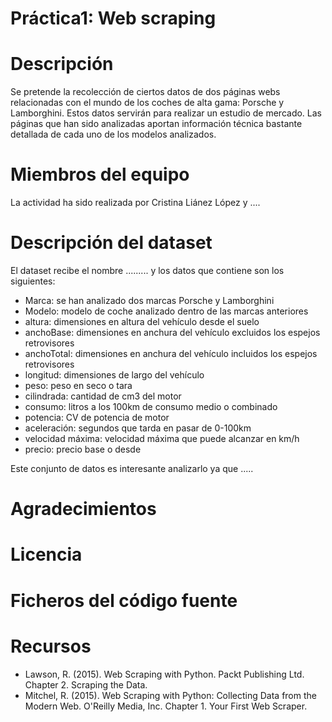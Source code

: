 # Práctica1: Web scraping
# Descripción

Se pretende la recolección de ciertos datos de dos páginas webs relacionadas con el mundo de los coches de alta gama: Porsche y Lamborghini. Estos datos servirán para realizar un estudio de mercado. Las páginas que han sido analizadas aportan información técnica bastante detallada de cada uno de los modelos analizados.

# Miembros del equipo

La actividad ha sido realizada por Cristina Liánez López y ....

# Descripción del dataset

El dataset recibe el nombre ......... y los datos que contiene son los siguientes:

* Marca: se han analizado dos marcas Porsche y Lamborghini
* Modelo: modelo de coche analizado dentro de las marcas anteriores
* altura: dimensiones en altura del vehículo desde el suelo
* anchoBase: dimensiones en anchura del vehículo excluidos los espejos retrovisores
* anchoTotal:  dimensiones en anchura del vehículo incluidos los espejos retrovisores
* longitud: dimensiones de largo del vehículo
* peso: peso en seco o tara
* cilindrada: cantidad de cm3 del motor
* consumo: litros a los 100km de consumo medio o combinado 
* potencia: CV de potencia de motor
* aceleración: segundos que tarda en pasar de 0-100km
* velocidad máxima: velocidad máxima que puede alcanzar en km/h
* precio: precio base o desde

Este conjunto de datos es interesante analizarlo ya que .....
# Agradecimientos

# Licencia

# Ficheros del código fuente






# Recursos

* Lawson, R. (2015). Web Scraping with Python. Packt Publishing Ltd. Chapter 2. Scraping the Data.
* Mitchel, R. (2015). Web Scraping with Python: Collecting Data from the Modern Web. O'Reilly Media, Inc. Chapter 1. Your First Web Scraper.
